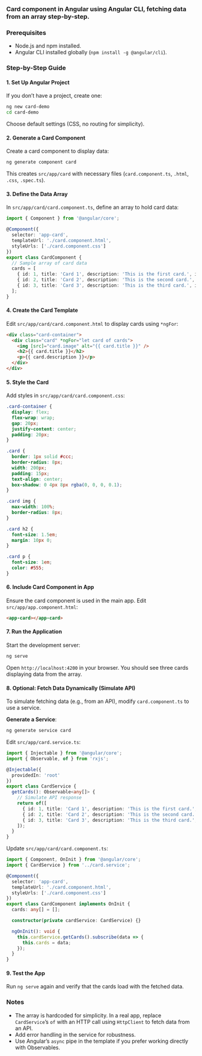 ### Card component in Angular using Angular CLI, fetching data from an array step-by-step.

### Prerequisites
- Node.js and npm installed.
- Angular CLI installed globally (`npm install -g @angular/cli`).

### Step-by-Step Guide

#### 1. **Set Up Angular Project**
If you don’t have a project, create one:
```bash
ng new card-demo
cd card-demo
```
Choose default settings (CSS, no routing for simplicity).

#### 2. **Generate a Card Component**
Create a card component to display data:
```bash
ng generate component card
```
This creates `src/app/card` with necessary files (`card.component.ts`, `.html`, `.css`, `.spec.ts`).

#### 3. **Define the Data Array**
In `src/app/card/card.component.ts`, define an array to hold card data:
```typescript
import { Component } from '@angular/core';

@Component({
  selector: 'app-card',
  templateUrl: './card.component.html',
  styleUrls: ['./card.component.css']
})
export class CardComponent {
  // Sample array of card data
  cards = [
    { id: 1, title: 'Card 1', description: 'This is the first card.', image: 'https://via.placeholder.com/150' },
    { id: 2, title: 'Card 2', description: 'This is the second card.', image: 'https://via.placeholder.com/150' },
    { id: 3, title: 'Card 3', description: 'This is the third card.', image: 'https://via.placeholder.com/150' }
  ];
}
```

#### 4. **Create the Card Template**
Edit `src/app/card/card.component.html` to display cards using `*ngFor`:
```html
<div class="card-container">
  <div class="card" *ngFor="let card of cards">
    <img [src]="card.image" alt="{{ card.title }}" />
    <h2>{{ card.title }}</h2>
    <p>{{ card.description }}</p>
  </div>
</div>
```

#### 5. **Style the Card**
Add styles in `src/app/card/card.component.css`:
```css
.card-container {
  display: flex;
  flex-wrap: wrap;
  gap: 20px;
  justify-content: center;
  padding: 20px;
}

.card {
  border: 1px solid #ccc;
  border-radius: 8px;
  width: 200px;
  padding: 15px;
  text-align: center;
  box-shadow: 0 4px 8px rgba(0, 0, 0, 0.1);
}

.card img {
  max-width: 100%;
  border-radius: 8px;
}

.card h2 {
  font-size: 1.5em;
  margin: 10px 0;
}

.card p {
  font-size: 1em;
  color: #555;
}
```

#### 6. **Include Card Component in App**
Ensure the card component is used in the main app. Edit `src/app/app.component.html`:
```html
<app-card></app-card>
```

#### 7. **Run the Application**
Start the development server:
```bash
ng serve
```
Open `http://localhost:4200` in your browser. You should see three cards displaying data from the array.

#### 8. **Optional: Fetch Data Dynamically (Simulate API)**
To simulate fetching data (e.g., from an API), modify `card.component.ts` to use a service.

**Generate a Service**:
```bash
ng generate service card
```

Edit `src/app/card.service.ts`:
```typescript
import { Injectable } from '@angular/core';
import { Observable, of } from 'rxjs';

@Injectable({
  providedIn: 'root'
})
export class CardService {
  getCards(): Observable<any[]> {
    // Simulate API response
    return of([
      { id: 1, title: 'Card 1', description: 'This is the first card.', image: 'https://via.placeholder.com/150' },
      { id: 2, title: 'Card 2', description: 'This is the second card.', image: 'https://via.placeholder.com/150' },
      { id: 3, title: 'Card 3', description: 'This is the third card.', image: 'https://via.placeholder.com/150' }
    ]);
  }
}
```

Update `src/app/card/card.component.ts`:
```typescript
import { Component, OnInit } from '@angular/core';
import { CardService } from '../card.service';

@Component({
  selector: 'app-card',
  templateUrl: './card.component.html',
  styleUrls: ['./card.component.css']
})
export class CardComponent implements OnInit {
  cards: any[] = [];

  constructor(private cardService: CardService) {}

  ngOnInit(): void {
    this.cardService.getCards().subscribe(data => {
      this.cards = data;
    });
  }
}
```

#### 9. **Test the App**
Run `ng serve` again and verify that the cards load with the fetched data.

### Notes
- The array is hardcoded for simplicity. In a real app, replace `CardService`’s `of` with an HTTP call using `HttpClient` to fetch data from an API.
- Add error handling in the service for robustness.
- Use Angular’s `async` pipe in the template if you prefer working directly with Observables.


